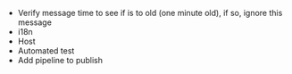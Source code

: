 - Verify message time to see if is to old (one minute old), if so, ignore this message
- i18n
- Host
- Automated test
- Add pipeline to publish